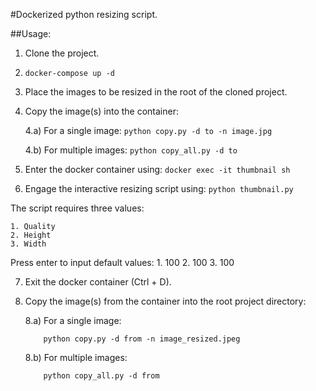 #Dockerized python resizing script.

##Usage:

1. Clone the project.

2.  ```
    docker-compose up -d
    ```

3. Place the images to be resized in the root of the cloned project.

4. Copy the image(s) into the container:

    4.a) For a single image:
            ```
            python copy.py -d to -n image.jpg
            ```

     4.b) For multiple images:
            ```
            python copy_all.py -d to
            ```

5. Enter the docker container using:
        ```
        docker exec -it thumbnail sh
        ```

6. Engage the interactive resizing script using:
        ```
        python thumbnail.py
        ```

The script requires three values:

    1. Quality
    2. Height
    3. Width

Press enter to input default values:
    1. 100
    2. 100
    3. 100

7. Exit the docker container (Ctrl + D).

8. Copy the image(s) from the container into the root project directory:

    8.a) For a single image:

    ```
        python copy.py -d from -n image_resized.jpeg
    ```

    8.b) For multiple images:

    ```
        python copy_all.py -d from
    ```

        


    

    


